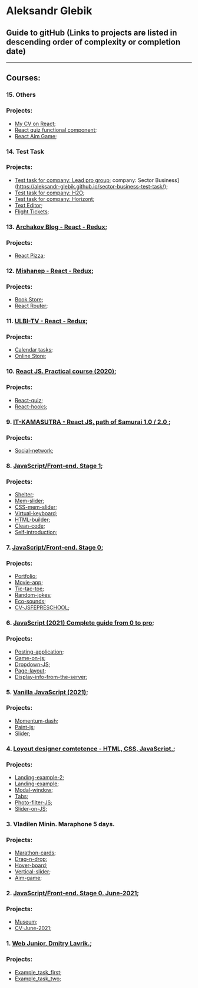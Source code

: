 # Aleksandr Glebik

## Guide to gitHub (Links to projects are listed in descending order of complexity or completion date)

***
## **Courses:**

### 15. Others
### **Projects:**
* [My CV on React](https://aleksandr-glebik.github.io/cv-glebikaa/);
* [React quiz functional component](https://aleksandr-glebik.github.io/react-quiz-fc/);
* [React Aim Game](https://aleksandr-glebik.github.io/react-aim-game/);

### 14. Test Task
### **Projects:**
* [Test task for company: Lead pro group](https://aleksandr-glebik.github.io/lead-pro-group-test-task/);
 company: Sector Business](https://aleksandr-glebik.github.io/sector-business-test-task/);
* [Test task for company: H2O](https://aleksandr-glebik.github.io/h2o_test_task/);
* [Test task for company: Horizont](https://aleksandr-glebik.github.io/horizont-test-task/);
* [Text Editor](https://aleksandr-glebik.github.io/text-editor/);
* [Flight Tickets](https://aleksandr-glebik.github.io/flight-tickets/);

### 13. [Archakov Blog - React - Redux](https://www.youtube.com/@ArchakovBlog);
### **Projects:**
* [React Pizza](https://Aleksandr-Glebik.github.io/react-pizza-v2);

### 12. [Mishanep - React - Redux](https://www.youtube.com/@mishanep);
### **Projects:**
* [Book Store](https://aleksandr-glebik.github.io/react-material-ui/);
* [React Router](https://aleksandr-glebik.github.io/react-router-6/);

### 11. [ULBI-TV - React - Redux](https://www.youtube.com/c/UlbiTV);
### **Projects:**
* [Calendar tasks](https://aleksandr-glebik.github.io/ulbi-tv-real-task/);
* [Online Store](https://aleksandr-glebik.github.io/react-online-store/);

### 10. [React JS. Practical course (2020)](https://www.udemy.com/course/react-2020-complete-guide/);
### **Projects:**
* [React-quiz](https://react-quiz-29ea8.web.app/);
* [React-hooks](https://aleksandr-glebik.github.io/react-hooks/);

### 9. [IT-KAMASUTRA - React JS, path of Samurai 1.0 / 2.0 ](https://www.youtube.com/playlist?list=PLcvhF2Wqh7DNVy1OCUpG3i5lyxyBWhGZ8);
### **Projects:**
* [Social-network](https://aleksandr-glebik.github.io/it-kamasutra/);

### 8. [JavaScript/Front-end. Stage 1](https://rs.school/js/);
### **Projects:**
* [Shelter](https://aleksandr-glebik.github.io/rsschool-JSFE2022Q1-shelter/shelter/pages/main/);
* [Mem-slider](https://aleksandr-glebik.github.io/cssMemSlider/cssMemSlider/index.html);
* [CSS-mem-slider](https://aleksandr-glebik.github.io/cssMemSliderWithoutJS/cssMemSlider/index.html);
* [Virtual-keyboard](https://aleksandr-glebik.github.io/rss-virtual-keyboard/);
* [HTML-builder](https://github.com/Aleksandr-Glebik/HTML-builder);
* [Clean-code](https://github.com/Aleksandr-Glebik/clean-code-s1e1);
* [Self-introduction](https://github.com/Aleksandr-Glebik/rsschool-JSFE2022Q1-self-introduction);

### 7. [JavaScript/Front-end. Stage 0](https://rs.school/js-stage0/);
### **Projects:**
* [Portfolio](https://Aleksandr-Glebik.github.io/portfolio-JSFEPRESCHOOL/portfolio/);
* [Movie-app](https://Aleksandr-Glebik.github.io/movie-app-JSFEPRESCHOOL/movie-app/);
* [Tic-tac-toe](https://Aleksandr-Glebik.github.io/tic-tac-toe/tic-tac-toe/);
* [Random-jokes](https://Aleksandr-Glebik.github.io/random-jokes/);
* [Eco-sounds](https://Aleksandr-Glebik.github.io/eco-sounds/);
* [CV-JSFEPRESCHOOL](https://Aleksandr-Glebik.github.io/rsschool-cv-JSFEPRESCHOOL/);

### 6. [JavaScript (2021) Complete guide from 0 to pro](https://www.udemy.com/course/javascript-full-guide/);
### **Projects:**
* [Posting-application](https://Aleksandr-Glebik.github.io/posting-application/dist/);
* [Game-on-js](https://Aleksandr-Glebik.github.io/game-on-js/);
* [Dropdown-JS](https://Aleksandr-Glebik.github.io/dropdown-JS/);
* [Page-layout](https://aleksandr-glebik.github.io/page-layout/);
* [Display-info-from-the-server](https://aleksandr-glebik.github.io/displaying-information-from-the-server/);

### 5. [Vanilla JavaScript (2021)](https://www.udemy.com/course/jacascript-for-beginners/);
### **Projects:**
* [Momentum-dash](https://Aleksandr-Glebik.github.io/momentum-dash/);
* [Paint-js](https://Aleksandr-Glebik.github.io/paint-js/);
* [Slider](https://Aleksandr-Glebik.github.io/slider/);

### 4. [Loyout designer comtetence - HTML, CSS, JavaScript.](https://www.mishanep.com/);
### **Projects:**
* [Landing-example-2](https://Aleksandr-Glebik.github.io/Landing-example-2/);
* [Landing-example](https://Aleksandr-Glebik.github.io/Landing-example/);
* [Modal-window](https://Aleksandr-Glebik.github.io/modal-window/);
* [Tabs](https://Aleksandr-Glebik.github.io/tabs/);
* [Photo-filter-JS](https://Aleksandr-Glebik.github.io/photo-filter-JS/);
* [Slider-on-JS](https://Aleksandr-Glebik.github.io/slider-on-JS/);

### 3. Vladilen Minin. Maraphone 5 days.
### **Projects:**
* [Marathon-cards](https://Aleksandr-Glebik.github.io/vladilen.ru-marathon-cards/);
* [Drag-n-drop](https://Aleksandr-Glebik.github.io/vladilen.ru-marathon-drag-n-drop/);
* [Hover-board](https://Aleksandr-Glebik.github.io/vladilen.ru-marathon-hover-board/);
* [Vertical-slider](https://Aleksandr-Glebik.github.io/JSFEPRESCHOOL-june-2021-vertical-slider/);
* [Aim-game](https://Aleksandr-Glebik.github.io/vladilen.ru-aim-game/);

### 2. [JavaScript/Front-end. Stage 0. June-2021](https://rs.school/js-stage0/);
### **Projects:**
* [Museum](https://Aleksandr-Glebik.github.io/JSFEPRESCHOOL-june-2021-museum/);
* [CV-June-2021](https://Aleksandr-Glebik.github.io/rsschool-cv-june-2021/);

### 1. [Web Junior, Dmitry Lavrik.](https://www.youtube.com/watch?v=8i3iTVsdnrg&list=PLyeqauxei6jddpCRnLoQIpkRGxaip5pJ4);
### **Projects:**
* [Example_task_first](https://Aleksandr-Glebik.github.io/example_task_first/);
* [Example_task_two](https://Aleksandr-Glebik.github.io/example_task_two/);

